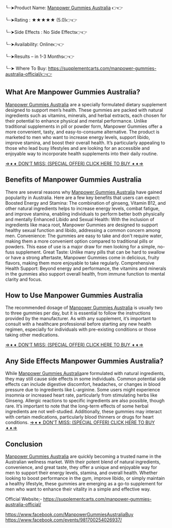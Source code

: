 ╰┈➤Product Name: [Manpower Gummies Australia](https://www.facebook.com/ManpowerGummiesAustraliaBuy) 👉👉

╰┈➤Rating : ★★★★★ (5.0)👉👉

╰┈➤Side Effects : No Side Effects👉👉

╰┈➤Availability: Online👉👉

╰┈➤Results – in 1-3 Months👉👉

╰┈➤ Where To Buy: https://supplementcarts.com/manpower-gummies-australia-official/👉👉 

## What Are Manpower Gummies Australia?

[Manpower Gummies Australia](https://www.facebook.com/ManpowerGummiesAustraliaBuy) are a specially formulated dietary supplement designed to support men’s health. These gummies are packed with natural ingredients such as vitamins, minerals, and herbal extracts, each chosen for their potential to enhance physical and mental performance. Unlike traditional supplements in pill or powder form, Manpower Gummies offer a more convenient, tasty, and easy-to-consume alternative.
The product is marketed to men who want to increase energy levels, support libido, improve stamina, and boost their overall health. It’s particularly appealing to those who lead busy lifestyles and are looking for an accessible and enjoyable way to incorporate health supplements into their daily routine.

[⇒➧➧ DON'T MISS: (SPECIAL OFFER) CLICK HERE TO BUY ➧➧⇒](https://supplementcarts.com/manpower-gummies-australia-official/)

## Benefits of Manpower Gummies Australia

There are several reasons why [Manpower Gummies Australia](https://www.facebook.com/ManpowerGummiesAustraliaBuy) have gained popularity in Australia. Here are a few key benefits that users can expect:
Boosted Energy and Stamina: The combination of ginseng, Vitamin B12, and other natural ingredients helps to increase energy levels, combat fatigue, and improve stamina, enabling individuals to perform better both physically and mentally
Enhanced Libido and Sexual Health: With the inclusion of ingredients like maca root, Manpower Gummies are designed to support healthy sexual function and libido, addressing a common concern among men.
Convenience: The gummies are easy to take and don't require water, making them a more convenient option compared to traditional pills or powders. This ease of use is a major draw for men looking for a simple, no-fuss supplement.
Great Taste: Unlike many pills that can be hard to swallow or have a strong aftertaste, Manpower Gummies come in delicious, fruity flavors, making them more enjoyable to take regularly.
Comprehensive Health Support: Beyond energy and performance, the vitamins and minerals in the gummies also support overall health, from immune function to mental clarity and focus.

## How to Use Manpower Gummies Australia

The recommended dosage of [Manpower Gummies Australia](https://www.facebook.com/ManpowerGummiesAustraliaBuy) is usually two to three gummies per day, but it is essential to follow the instructions provided by the manufacturer. As with any supplement, it’s important to consult with a healthcare professional before starting any new health regimen, especially for individuals with pre-existing conditions or those taking other medications.

[⇒➧➧ DON'T MISS: (SPECIAL OFFER) CLICK HERE TO BUY ➧➧⇒](https://supplementcarts.com/manpower-gummies-australia-official/)


## Any Side Effects Manpower Gummies Australia?

While [Manpower Gummies Australia](https://www.facebook.com/ManpowerGummiesAustraliaBuy)are formulated with natural ingredients, they may still cause side effects in some individuals. Common potential side effects can include digestive discomfort, headaches, or changes in blood pressure due to ingredients like L-arginine.
Some users might experience insomnia or increased heart rate, particularly from stimulating herbs like Ginseng. Allergic reactions to specific ingredients are also possible, though rare.
It’s important to note that the long-term effects of some herbal ingredients are not well-studied. Additionally, these gummies may interact with certain medications, particularly blood thinners or drugs for heart conditions.
[⇒➧➧ DON'T MISS: (SPECIAL OFFER) CLICK HERE TO BUY ➧➧⇒](https://supplementcarts.com/manpower-gummies-australia-official/)


## Conclusion

[Manpower Gummies Australia](https://www.facebook.com/ManpowerGummiesAustraliaBuy) are quickly becoming a trusted name in the Australian wellness market. With their potent blend of natural ingredients, convenience, and great taste, they offer a unique and enjoyable way for men to support their energy levels, stamina, and overall health. Whether looking to boost performance in the gym, improve libido, or simply maintain a healthy lifestyle, these gummies are emerging as a go-to supplement for men who want to enhance their vitality in a simple and effective way.

Official Website;- https://supplementcarts.com/manpower-gummies-australia-official/

https://www.facebook.com/ManpowerGummiesAustraliaBuy
https://www.facebook.com/events/981700254026937/
